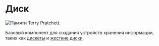 # Диск

![Памяти Terry Pratchett.](oredict:oc:materialDisk)

Базовый компонент для создания устройств хранения информации, таких как [дискеты](floppy.md) и [жесткие диски](hdd1.md).
